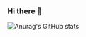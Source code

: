 ### Hi there 👋

![Anurag's GitHub stats](https://github-readme-stats.vercel.app/api?username=Smtrbci&show_icons=true&theme=tokyonight)
